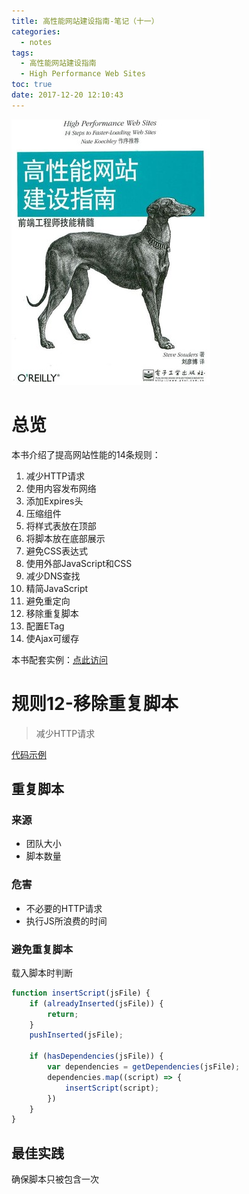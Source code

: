 ```yaml
---
title: 高性能网站建设指南-笔记（十一）
categories:
  - notes
tags:
  - 高性能网站建设指南
  - High Performance Web Sites
toc: true
date: 2017-12-20 12:10:43
---
```


![](/images/high-performance-web-sites.jpg)

<!-- more -->

# 总览

本书介绍了提高网站性能的14条规则：
1. 减少HTTP请求
2. 使用内容发布网络
3. 添加Expires头
4. 压缩组件
5. 将样式表放在顶部
6. 将脚本放在底部展示
7. 避免CSS表达式
8. 使用外部JavaScript和CSS
9. 减少DNS查找
10. 精简JavaScript
11. 避免重定向
12. 移除重复脚本
13. 配置ETag
14. 使Ajax可缓存

本书配套实例：[点此访问](http://stevesouders.com/hpws/)

# 规则12-移除重复脚本

>减少HTTP请求

[代码示例](http://stevesouders.com/hpws/rule-js-dupes.php)

## 重复脚本

### 来源
* 团队大小
* 脚本数量

### 危害
* 不必要的HTTP请求
* 执行JS所浪费的时间

### 避免重复脚本
载入脚本时判断
```js
function insertScript(jsFile) {
    if (alreadyInserted(jsFile)) {
        return;
    }
    pushInserted(jsFile);

    if (hasDependencies(jsFile)) {
        var dependencies = getDependencies(jsFile);
        dependencies.map((script) => {
            insertScript(script);
        })
    }
}
```


## 最佳实践
确保脚本只被包含一次
